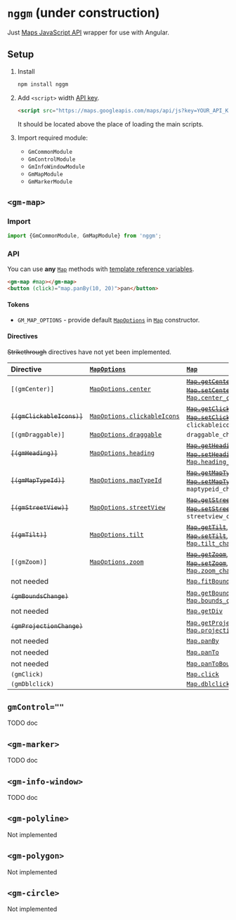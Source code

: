 # `nggm` (under construction)

Just [Maps JavaScript API][maps-js-api] wrapper for use with Angular.

[maps-js-api]:
    https://developers.google.com/maps/documentation/javascript/reference/

## Setup

1.  Install

    ```sh
    npm install nggm
    ```

2.  Add `<script>` width [API key][api-key].

    ```html
    <script src="https://maps.googleapis.com/maps/api/js?key=YOUR_API_KEY"></script>
    ```

    It should be located above the place of loading the main scripts.

3.  Import required module:

    -   `GmCommonModule`
    -   `GmControlModule`
    -   `GmInfoWindowModule`
    -   `GmMapModule`
    -   `GmMarkerModule`

[api-key]:
    https://developers.google.com/maps/documentation/javascript/get-api-key

## `<gm-map>`

### Import

```ts
import {GmCommonModule, GmMapModule} from 'nggm';
```

### API

You can use **any** [`Map`] methods with [template reference variables].

[template reference variables]:
    https://angular.io/guide/template-syntax#template-reference-variables-var

```html
<gm-map #map></gm-map>
<button (click)="map.panBy(10, 20)">pan</button>
```

#### Tokens

-   `GM_MAP_OPTIONS` - provide default [`MapOptions`] in [`Map`] constructor.

#### Directives

~~Strikethrough~~ directives have not yet been implemented.

<!-- TODO: all options -->

| Directive                  | [`MapOptions`]                | [`Map`]                                                                                |
| :------------------------- | :---------------------------- | :------------------------------------------------------------------------------------- |
| `[(gmCenter)]`             | [`MapOptions.center`]         | ~~[`Map.getCenter`]~~, ~~[`Map.setCenter`]~~, [`Map.center_changed`]                   |
| ~~`[(gmClickableIcons)]`~~ | [`MapOptions.clickableIcons`] | ~~[`Map.getClickableIcons`]~~, ~~[`Map.setClickableIcons`]~~, `clickableicons_changed` |
| `[(gmDraggable)]`          | [`MapOptions.draggable`]      | `draggable_change`                                                                     |
| ~~`[(gmHeading)]`~~        | [`MapOptions.heading`]        | ~~[`Map.getHeading`]~~, ~~[`Map.setHeading`]~~, [`Map.heading_changed`]                |
| ~~`[(gmMapTypeId)]`~~      | [`MapOptions.mapTypeId`]      | ~~[`Map.getMapTypeId`]~~, ~~[`Map.setMapTypeId`]~~, `maptypeid_changed`                |
| ~~`[(gmStreetView)]`~~     | [`MapOptions.streetView`]     | ~~[`Map.getStreetView`]~~, ~~[`Map.setStreetView`]~~, `streetview_changed`             |
| ~~`[(gmTilt)]`~~           | [`MapOptions.tilt`]           | ~~[`Map.getTilt`]~~, ~~[`Map.setTilt`]~~, [`Map.tilt_changed`]                         |
| `[(gmZoom)]`               | [`MapOptions.zoom`]           | ~~[`Map.getZoom`]~~, ~~[`Map.setZoom`]~~, [`Map.zoom_changed`]                         |
| not needed                 |                               | [`Map.fitBounds`]                                                                      |
| ~~`(gmBoundsChange)`~~     |                               | [`Map.getBounds`], [`Map.bounds_changed`]                                              |
| not needed                 |                               | [`Map.getDiv`]                                                                         |
| ~~`(gmProjectionChange)`~~ |                               | [`Map.getProjection`], [`Map.projection_changed`]                                      |
| not needed                 |                               | [`Map.panBy`]                                                                          |
| not needed                 |                               | [`Map.panTo`]                                                                          |
| not needed                 |                               | [`Map.panToBounds`]                                                                    |
| `(gmClick)`                |                               | [`Map.click`]                                                                          |
| `(gmDblclick)`             |                               | [`Map.dblclick`]                                                                       |

## `gmControl=""`

TODO doc

## `<gm-marker>`

TODO doc

## `<gm-info-window>`

TODO doc

## `<gm-polyline>`

Not implemented

## `<gm-polygon>`

Not implemented

## `<gm-circle>`

Not implemented

[`map`]:
    https://developers.google.com/maps/documentation/javascript/reference/map#Map
[`map.fitbounds`]:
    https://developers.google.com/maps/documentation/javascript/reference/map#Map.fitBounds
[`map.getbounds`]:
    https://developers.google.com/maps/documentation/javascript/reference/map#Map.getBounds
[`map.getcenter`]:
    https://developers.google.com/maps/documentation/javascript/reference/map#Map.getCenter
[`map.getclickableicons`]:
    https://developers.google.com/maps/documentation/javascript/reference/map#Map.getClickableIcons
[`map.getdiv`]:
    https://developers.google.com/maps/documentation/javascript/reference/map#Map.getDiv
[`map.getheading`]:
    https://developers.google.com/maps/documentation/javascript/reference/map#Map.getHeading
[`map.getmaptypeid`]:
    https://developers.google.com/maps/documentation/javascript/reference/map#Map.getMapTypeId
[`map.getprojection`]:
    https://developers.google.com/maps/documentation/javascript/reference/map#Map.getProjection
[`map.getstreetview`]:
    https://developers.google.com/maps/documentation/javascript/reference/map#Map.getStreetView
[`map.gettilt`]:
    https://developers.google.com/maps/documentation/javascript/reference/map#Map.getTilt
[`map.getzoom`]:
    https://developers.google.com/maps/documentation/javascript/reference/map#Map.getZoom
[`map.panby`]:
    https://developers.google.com/maps/documentation/javascript/reference/map#Map.panBy
[`map.panto`]:
    https://developers.google.com/maps/documentation/javascript/reference/map#Map.panTo
[`map.pantobounds`]:
    https://developers.google.com/maps/documentation/javascript/reference/map#Map.panToBounds
[`map.setcenter`]:
    https://developers.google.com/maps/documentation/javascript/reference/map#Map.setCenter
[`map.setclickableicons`]:
    https://developers.google.com/maps/documentation/javascript/reference/map#Map.setClickableIcons
[`map.setheading`]:
    https://developers.google.com/maps/documentation/javascript/reference/map#Map.setHeading
[`map.setmaptypeid`]:
    https://developers.google.com/maps/documentation/javascript/reference/map#Map.setMapTypeId
[`map.setoptions`]:
    https://developers.google.com/maps/documentation/javascript/reference/map#Map.setOptions
[`map.setstreetview`]:
    https://developers.google.com/maps/documentation/javascript/reference/map#Map.setStreetView
[`map.settilt`]:
    https://developers.google.com/maps/documentation/javascript/reference/map#Map.setTilt
[`map.setzoom`]:
    https://developers.google.com/maps/documentation/javascript/reference/map#Map.setZoom
[`map.controls`]:
    https://developers.google.com/maps/documentation/javascript/reference/map#Map.controls
[`map.data`]:
    https://developers.google.com/maps/documentation/javascript/reference/map#Map.data
[`map.maptypes`]:
    https://developers.google.com/maps/documentation/javascript/reference/map#Map.mapTypes
[`map.overlaymaptypes`]:
    https://developers.google.com/maps/documentation/javascript/reference/map#Map.overlayMapTypes
[`map.bounds_changed`]:
    https://developers.google.com/maps/documentation/javascript/reference/map#Map.bounds_changed
[`map.center_changed`]:
    https://developers.google.com/maps/documentation/javascript/reference/map#Map.center_changed
[`map.click`]:
    https://developers.google.com/maps/documentation/javascript/reference/map#Map.click
[`map.dblclick`]:
    https://developers.google.com/maps/documentation/javascript/reference/map#Map.dblclick
[`map.drag`]:
    https://developers.google.com/maps/documentation/javascript/reference/map#Map.drag
[`map.dragend`]:
    https://developers.google.com/maps/documentation/javascript/reference/map#Map.dragend
[`map.dragstart`]:
    https://developers.google.com/maps/documentation/javascript/reference/map#Map.dragstart
[`map.heading_changed`]:
    https://developers.google.com/maps/documentation/javascript/reference/map#Map.heading_changed
[`map.idle`]:
    https://developers.google.com/maps/documentation/javascript/reference/map#Map.idle
[`map.maptypeid_changed`]:
    https://developers.google.com/maps/documentation/javascript/reference/map#Map.maptypeid_changed
[`map.mousemove`]:
    https://developers.google.com/maps/documentation/javascript/reference/map#Map.mousemove
[`map.mouseout`]:
    https://developers.google.com/maps/documentation/javascript/reference/map#Map.mouseout
[`map.mouseover`]:
    https://developers.google.com/maps/documentation/javascript/reference/map#Map.mouseover
[`map.projection_changed`]:
    https://developers.google.com/maps/documentation/javascript/reference/map#Map.projection_changed
[`map.rightclick`]:
    https://developers.google.com/maps/documentation/javascript/reference/map#Map.rightclick
[`map.tilesloaded`]:
    https://developers.google.com/maps/documentation/javascript/reference/map#Map.tilesloaded
[`map.tilt_changed`]:
    https://developers.google.com/maps/documentation/javascript/reference/map#Map.tilt_changed
[`map.zoom_changed`]:
    https://developers.google.com/maps/documentation/javascript/reference/map#Map.zoom_changed
[`mapoptions`]:
    https://developers.google.com/maps/documentation/javascript/reference/map#MapOptions
[`mapoptions.backgroundcolor`]:
    https://developers.google.com/maps/documentation/javascript/reference/map#MapOptions.backgroundColor
[`mapoptions.center`]:
    https://developers.google.com/maps/documentation/javascript/reference/map#MapOptions.center
[`mapoptions.clickableicons`]:
    https://developers.google.com/maps/documentation/javascript/reference/map#MapOptions.clickableIcons
[`mapoptions.controlsize`]:
    https://developers.google.com/maps/documentation/javascript/reference/map#MapOptions.controlSize
[`mapoptions.disabledefaultui`]:
    https://developers.google.com/maps/documentation/javascript/reference/map#MapOptions.disableDefaultUI
[`mapoptions.disabledoubleclickzoom`]:
    https://developers.google.com/maps/documentation/javascript/reference/map#MapOptions.disableDoubleClickZoom
[`mapoptions.draggable`]:
    https://developers.google.com/maps/documentation/javascript/reference/map#MapOptions.draggable
[`mapoptions.draggablecursor`]:
    https://developers.google.com/maps/documentation/javascript/reference/map#MapOptions.draggableCursor
[`mapoptions.draggingcursor`]:
    https://developers.google.com/maps/documentation/javascript/reference/map#MapOptions.draggingCursor
[`mapoptions.fullscreencontrol`]:
    https://developers.google.com/maps/documentation/javascript/reference/map#MapOptions.fullscreenControl
[`mapoptions.fullscreencontroloptions`]:
    https://developers.google.com/maps/documentation/javascript/reference/map#MapOptions.fullscreenControlOptions
[`mapoptions.gesturehandling`]:
    https://developers.google.com/maps/documentation/javascript/reference/map#MapOptions.gestureHandling
[`mapoptions.heading`]:
    https://developers.google.com/maps/documentation/javascript/reference/map#MapOptions.heading
[`mapoptions.keyboardshortcuts`]:
    https://developers.google.com/maps/documentation/javascript/reference/map#MapOptions.keyboardShortcuts
[`mapoptions.maptypecontrol`]:
    https://developers.google.com/maps/documentation/javascript/reference/map#MapOptions.mapTypeControl
[`mapoptions.maptypecontroloptions`]:
    https://developers.google.com/maps/documentation/javascript/reference/map#MapOptions.mapTypeControlOptions
[`mapoptions.maptypeid`]:
    https://developers.google.com/maps/documentation/javascript/reference/map#MapOptions.mapTypeId
[`mapoptions.maxzoom`]:
    https://developers.google.com/maps/documentation/javascript/reference/map#MapOptions.maxZoom
[`mapoptions.minzoom`]:
    https://developers.google.com/maps/documentation/javascript/reference/map#MapOptions.minZoom
[`mapoptions.noclear`]:
    https://developers.google.com/maps/documentation/javascript/reference/map#MapOptions.noClear
[`mapoptions.pancontrol`]:
    https://developers.google.com/maps/documentation/javascript/reference/map#MapOptions.panControl
[`mapoptions.pancontroloptions`]:
    https://developers.google.com/maps/documentation/javascript/reference/map#MapOptions.panControlOptions
[`mapoptions.restriction`]:
    https://developers.google.com/maps/documentation/javascript/reference/map#MapOptions.restriction
[`mapoptions.rotatecontrol`]:
    https://developers.google.com/maps/documentation/javascript/reference/map#MapOptions.rotateControl
[`mapoptions.rotatecontroloptions`]:
    https://developers.google.com/maps/documentation/javascript/reference/map#MapOptions.rotateControlOptions
[`mapoptions.scalecontrol`]:
    https://developers.google.com/maps/documentation/javascript/reference/map#MapOptions.scaleControl
[`mapoptions.scalecontroloptions`]:
    https://developers.google.com/maps/documentation/javascript/reference/map#MapOptions.scaleControlOptions
[`mapoptions.scrollwheel`]:
    https://developers.google.com/maps/documentation/javascript/reference/map#MapOptions.scrollwheel
[`mapoptions.streetview`]:
    https://developers.google.com/maps/documentation/javascript/reference/map#MapOptions.streetView
[`mapoptions.streetviewcontrol`]:
    https://developers.google.com/maps/documentation/javascript/reference/map#MapOptions.streetViewControl
[`mapoptions.streetviewcontroloptions`]:
    https://developers.google.com/maps/documentation/javascript/reference/map#MapOptions.streetViewControlOptions
[`mapoptions.styles`]:
    https://developers.google.com/maps/documentation/javascript/reference/map#MapOptions.styles
[`mapoptions.tilt`]:
    https://developers.google.com/maps/documentation/javascript/reference/map#MapOptions.tilt
[`mapoptions.zoom`]:
    https://developers.google.com/maps/documentation/javascript/reference/map#MapOptions.zoom
[`mapoptions.zoomcontrol`]:
    https://developers.google.com/maps/documentation/javascript/reference/map#MapOptions.zoomControl
[`mapoptions.zoomcontroloptions`]:
    https://developers.google.com/maps/documentation/javascript/reference/map#MapOptions.zoomControlOptions
